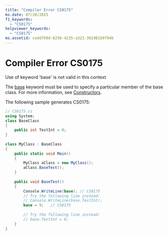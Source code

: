 ```yaml
---
title: "Compiler Error CS0175"
ms.date: 07/20/2015
f1_keywords: 
  - "CS0175"
helpviewer_keywords: 
  - "CS0175"
ms.assetid: cedd769d-8258-4235-a321-362981b9f84b
---
```

# Compiler Error CS0175
Use of keyword 'base' is not valid in this context  
  
 The [base](../language-reference/keywords/base.md) keyword must be used to specify a particular member of the base class. For more information, see [Constructors](../programming-guide/classes-and-structs/constructors.md).  
  
 The following sample generates CS0175:  
  
```csharp  
// CS0175.cs  
using System;  
class BaseClass  
{  
    public int TestInt = 0;  
}  
  
class MyClass : BaseClass  
{  
    public static void Main()  
    {  
        MyClass aClass = new MyClass();  
        aClass.BaseTest();  
    }  
  
    public void BaseTest()  
    {  
        Console.WriteLine(base); // CS0175  
        // Try the following line instead:  
        // Console.WriteLine(base.TestInt);  
        base = 9;   // CS0175  
  
        // Try the following line instead:  
        // base.TestInt = 9;  
    }  
}  
```
